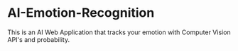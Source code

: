 # AI-Emotion-Recognition

This is an AI Web Application that tracks your emotion with Computer Vision API's and probability.
